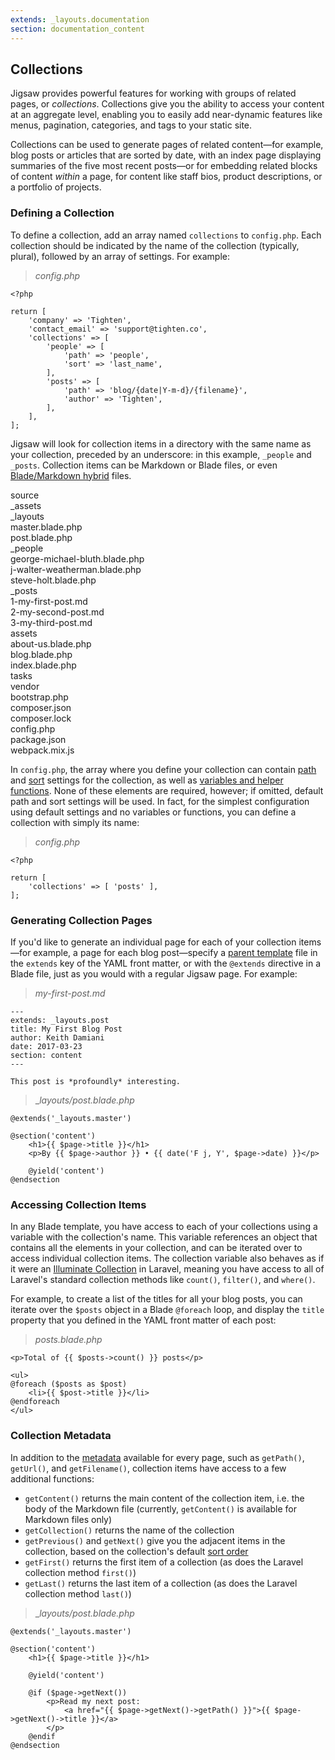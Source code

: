 ```yaml
---
extends: _layouts.documentation
section: documentation_content
---
```


## Collections

Jigsaw provides powerful features for working with groups of related pages, or _collections_. Collections give you the ability to access your content at an aggregate level, enabling you to easily add near-dynamic features like menus, pagination, categories, and tags to your static site.

Collections can be used to generate pages of related content—for example, blog posts or articles that are sorted by date, with an index page displaying summaries of the five most recent posts—or for embedding related blocks of content _within_ a page, for content like staff bios, product descriptions, or a portfolio of projects.

### Defining a Collection

To define a collection, add an array named `collections` to `config.php`. Each collection should be indicated by the name of the collection (typically, plural), followed by an array of settings. For example:

> _config.php_

```
<?php

return [
    'company' => 'Tighten',
    'contact_email' => 'support@tighten.co',
    'collections' => [
        'people' => [
            'path' => 'people',
            'sort' => 'last_name',
        ],
        'posts' => [
            'path' => 'blog/{date|Y-m-d}/{filename}',
            'author' => 'Tighten',
        ],
    ],
];
```

Jigsaw will look for collection items in a directory with the same name as your collection, preceded by an underscore: in this example, `_people` and `_posts`. Collection items can be Markdown or Blade files, or even [Blade/Markdown hybrid](/docs/content-other-file-types) files.

<div class="files">
    <div class="folder folder--open">source
        <div class="folder">_assets</div>
        <div class="folder folder--open">_layouts
            <div class="file">master.blade.php</div>
            <div class="file">post.blade.php</div>
        </div>
        <div class="folder folder--open">_people
            <div class="file">george-michael-bluth.blade.php</div>
            <div class="file">j-walter-weatherman.blade.php</div>
            <div class="file">steve-holt.blade.php</div>
        </div>
        <div class="folder folder--open focus">_posts
            <div class="file">1-my-first-post.md</div>
            <div class="file">2-my-second-post.md</div>
            <div class="file">3-my-third-post.md</div>
        </div>
        <div class="folder">assets</div>
        <div class="file">about-us.blade.php</div>
        <div class="file">blog.blade.php</div>
        <div class="file">index.blade.php</div>
    </div>
    <div class="folder">tasks</div>
    <div class="folder">vendor</div>
    <div class="file">bootstrap.php</div>
    <div class="file">composer.json</div>
    <div class="file">composer.lock</div>
    <div class="file">config.php</div>
    <div class="file">package.json</div>
    <div class="file">webpack.mix.js</div>
</div>

In `config.php`, the array where you define your collection can contain [path](/docs/collections-paths) and [sort](/docs/collections-sorting) settings for the collection, as well as [variables and helper functions](/docs/collections-variables-and-functions/). None of these elements are required, however; if omitted, default path and sort settings will be used. In fact, for the simplest configuration using default settings and no variables or functions, you can define a collection with simply its name:

> _config.php_

```
<?php

return [
    'collections' => [ 'posts' ],
];
```

### Generating Collection Pages

If you'd like to generate an individual page for each of your collection items—for example, a page for each blog post—specify a [parent template](/docs/collections-extending-parent-templates) file in the `extends` key of the YAML front matter, or with the `@extends` directive in a Blade file, just as you would with a regular Jigsaw page. For example:

> _my-first-post.md_

```
---
extends: _layouts.post
title: My First Blog Post
author: Keith Damiani
date: 2017-03-23
section: content
---

This post is *profoundly* interesting.
```

> __layouts/post.blade.php_

```
@extends('_layouts.master')

@section('content')
    <h1>{{ $page->title }}</h1>
    <p>By {{ $page->author }} • {{ date('F j, Y', $page->date) }}</p>

    @yield('content')
@endsection
```

### Accessing Collection Items

In any Blade template, you have access to each of your collections using a variable with the collection's name. This variable references an object that contains all the elements in your collection, and can be iterated over to
access individual collection items. The collection variable also behaves as if it were an [Illuminate Collection](https://laravel.com/docs/5.6/collections) in Laravel, meaning you have access to all of Laravel's standard collection methods like `count()`, `filter()`, and `where()`.

For example, to create a list of the titles for all your blog posts, you can iterate over the `$posts` object in a Blade `@foreach` loop, and display the `title` property that you defined in the YAML front matter of each post:

> _posts.blade.php_

```
<p>Total of {{ $posts->count() }} posts</p>

<ul>
@foreach ($posts as $post)
    <li>{{ $post->title }}</li>
@endforeach
</ul>
```

### Collection Metadata

In addition to the [metadata](/docs/page-metadata/) available for every page, such as `getPath()`, `getUrl()`, and `getFilename()`, collection items have access to a few additional functions:

- `getContent()` returns the main content of the collection item, i.e. the body of the Markdown file (currently, `getContent()` is available for Markdown files only)
- `getCollection()` returns the name of the collection
- `getPrevious()` and `getNext()` give you the adjacent items in the collection, based on the collection's default [sort order](/docs/collections-sorting)
- `getFirst()` returns the first item of a collection (as does the Laravel collection method `first()`)
- `getLast()` returns the last item of a collection (as does the Laravel collection method `last()`)

> __layouts/post.blade.php_

```
@extends('_layouts.master')

@section('content')
    <h1>{{ $page->title }}</h1>

    @yield('content')

    @if ($page->getNext())
        <p>Read my next post:
            <a href="{{ $page->getNext()->getPath() }}">{{ $page->getNext()->title }}</a>
        </p>
    @endif
@endsection
```

